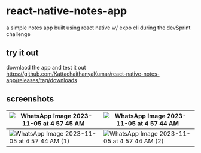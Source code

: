 # react-native-notes-app
a simple notes app built using react native w/ expo cli during the devSprint challenge

## try it out
downlaod the app and test it out
https://github.com/KattachaithanyaKumar/react-native-notes-app/releases/tag/downloads

## screenshots
| ![WhatsApp Image 2023-11-05 at 4 57 45 AM](https://github.com/KattachaithanyaKumar/react-native-notes-app/assets/80614118/691ba51d-ccee-4745-a119-16e158186b20) | ![WhatsApp Image 2023-11-05 at 4 57 44 AM](https://github.com/KattachaithanyaKumar/react-native-notes-app/assets/80614118/c372787e-1b17-425f-997b-208b9942e3bd) |
|-----------------------------------------------------------------------------------------------------------------------------------------------------------------|------------------------------------------------------------------------------------------------------------------------------------------------------------------|
| ![WhatsApp Image 2023-11-05 at 4 57 44 AM (1)](https://github.com/KattachaithanyaKumar/react-native-notes-app/assets/80614118/5243f75d-c734-4997-ac03-a9f328a340a5) | ![WhatsApp Image 2023-11-05 at 4 57 44 AM (2)](https://github.com/KattachaithanyaKumar/react-native-notes-app/assets/80614118/fd197d87-d506-4537-93ac-23611e2a0e66) |
